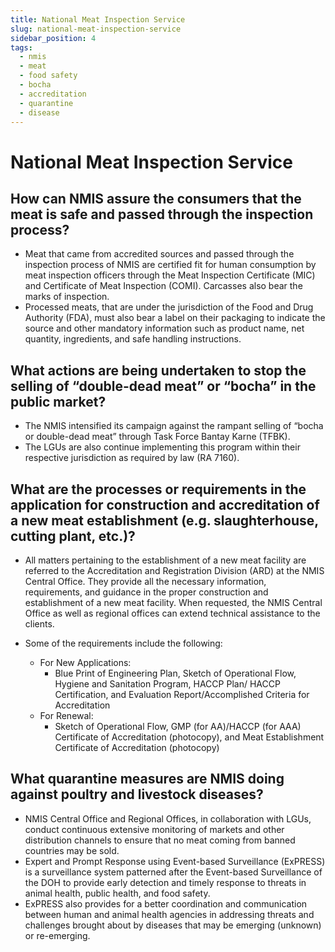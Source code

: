 ```yaml
---
title: National Meat Inspection Service
slug: national-meat-inspection-service
sidebar_position: 4
tags:
  - nmis
  - meat
  - food safety
  - bocha
  - accreditation
  - quarantine
  - disease
---
```


# National Meat Inspection Service

## How can NMIS assure the consumers that the meat is safe and passed through the inspection process?

- Meat that came from accredited sources and passed through the inspection process of NMIS are certified fit for human consumption by meat inspection officers through the Meat Inspection Certificate (MIC) and Certificate of Meat Inspection (COMI). Carcasses also bear the marks of inspection.
- Processed meats, that are under the jurisdiction of the Food and Drug Authority (FDA), must also bear a label on their packaging to indicate the source and other mandatory information such as product name, net quantity, ingredients, and safe handling instructions.

## What actions are being undertaken to stop the selling of “double-dead meat” or “bocha” in the public market?

- The NMIS intensified its campaign against the rampant selling of “bocha or double-dead meat” through Task Force Bantay Karne (TFBK).  
- The LGUs are also continue implementing this program within their respective jurisdiction as required by law (RA 7160).

## What are the processes or requirements in the application for construction and accreditation of a new meat establishment (e.g. slaughterhouse, cutting plant, etc.)?

- All matters pertaining to the establishment of a new meat facility are referred to the Accreditation and Registration Division (ARD) at the NMIS Central Office. They provide all the necessary information, requirements, and guidance in the proper construction and establishment of a new meat facility. When requested, the NMIS Central Office as well as regional offices can extend technical assistance to the clients.
- Some of the requirements include the following:

  - For New Applications:
    - Blue Print of Engineering Plan, Sketch of Operational Flow, Hygiene and Sanitation Program, HACCP Plan/ HACCP Certification, and Evaluation Report/Accomplished Criteria for	Accreditation
  - For Renewal:
    - Sketch of Operational Flow, GMP (for	AA)/HACCP (for AAA)	Certificate	of Accreditation	(photocopy), and Meat Establishment Certificate	of Accreditation	(photocopy)

## What quarantine measures are NMIS doing against poultry and livestock diseases?

- NMIS Central Office and Regional Offices, in collaboration with LGUs, conduct continuous extensive monitoring of markets and other distribution channels to ensure that no meat coming from banned countries may be sold.
- Expert and Prompt Response using Event-based Surveillance (ExPRESS) is a surveillance system patterned after the Event-based Surveillance of the DOH to provide early detection and timely response to threats in animal health, public health, and food safety.
- ExPRESS also provides for a better coordination and communication between human and animal health agencies in addressing threats and challenges brought about by diseases that may be emerging (unknown) or re-emerging.


